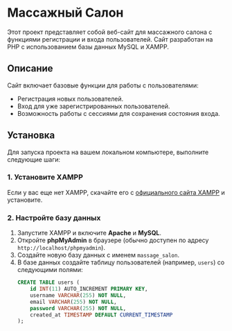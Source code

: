 # Массажный Салон

Этот проект представляет собой веб-сайт для массажного салона с функциями регистрации и входа пользователей. Сайт разработан на PHP с использованием базы данных MySQL и XAMPP.

## Описание

Сайт включает базовые функции для работы с пользователями:
- Регистрация новых пользователей.
- Вход для уже зарегистрированных пользователей.
- Возможность работы с сессиями для сохранения состояния входа.

## Установка

Для запуска проекта на вашем локальном компьютере, выполните следующие шаги:

### 1. Установите XAMPP

Если у вас еще нет XAMPP, скачайте его с [официального сайта XAMPP](https://www.apachefriends.org/download.html) и установите.

### 2. Настройте базу данных

1. Запустите XAMPP и включите **Apache** и **MySQL**.
2. Откройте **phpMyAdmin** в браузере (обычно доступен по адресу `http://localhost/phpmyadmin`).
3. Создайте новую базу данных с именем `massage_salon`.
4. В базе данных создайте таблицу пользователей (например, `users`) со следующими полями:
   ```sql
   CREATE TABLE users (
       id INT(11) AUTO_INCREMENT PRIMARY KEY,
       username VARCHAR(255) NOT NULL,
       email VARCHAR(255) NOT NULL,
       password VARCHAR(255) NOT NULL,
       created_at TIMESTAMP DEFAULT CURRENT_TIMESTAMP
   );
